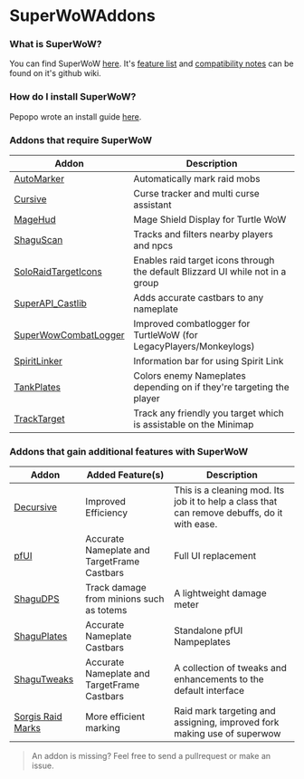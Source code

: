 # SuperWoWAddons

### What is SuperWoW?
You can find SuperWoW [here](https://github.com/balakethelock/SuperWoW). It's [feature list](https://github.com/balakethelock/SuperWoW/wiki/Features) and [compatibility notes](https://github.com/balakethelock/SuperWoW/wiki/Compability-with-other-mods) can be found on it's github wiki.

### How do I install SuperWoW?
Pepopo wrote an install guide [here](https://github.com/pepopo978/SuperwowInstallation).

### Addons that require SuperWoW
| Addon  | Description |
| - | - |
| [AutoMarker](https://github.com/MarcelineVQ/AutoMarker) | Automatically mark raid mobs |
| [Cursive](https://github.com/pepopo978/Cursive) |  Curse tracker and multi curse assistant |
| [MageHud](https://github.com/pepopo978/MageHud) | Mage Shield Display for Turtle WoW |
| [ShaguScan](https://github.com/shagu/shaguscan) | Tracks and filters nearby players and npcs  |
|  [SoloRaidTargetIcons](https://github.com/refaim/SoloRaidTargetIcons) | Enables raid target icons through the default Blizzard UI while not in a group |
| [SuperAPI_Castlib](https://github.com/balakethelock/SuperAPI_Castlib) |  Adds accurate castbars to any nameplate |
| [SuperWowCombatLogger](https://github.com/pepopo978/SuperWowCombatLogger) | Improved combatlogger for TurtleWoW (for LegacyPlayers/Monkeylogs)  |
| [SpiritLinker](https://github.com/MarcelineVQ/SpiritLinker) |  Information bar for using Spirit Link  |
| [TankPlates](https://github.com/MarcelineVQ/TankPlates) | Colors enemy Nameplates depending on if they're targeting the player |
| [TrackTarget](https://github.com/MarcelineVQ/TrackTarget) |  Track any friendly you target which is assistable on the Minimap | 

### Addons that gain additional features with SuperWoW
| Addon | Added Feature(s) | Description |
| - | - | - |
| [Decursive](https://github.com/MarcelineVQ/Decursive) | Improved Efficiency | This is a cleaning mod. Its job it to help a class that can remove debuffs, do it with ease. |
| [pfUI](https://github.com/shagu/pfUI) | Accurate Nameplate and TargetFrame Castbars | Full UI replacement |
| [ShaguDPS](https://github.com/shagu/ShaguDPS.git) | Track damage from minions such as totems | A lightweight damage meter |
| [ShaguPlates](https://github.com/shagu/ShaguPlates) | Accurate Nameplate Castbars | Standalone pfUI Nampeplates |
| [ShaguTweaks](https://github.com/shagu/ShaguTweaks) | Accurate Nameplate and TargetFrame Castbars | A collection of tweaks and enhancements to the default  interface  |
| [Sorgis Raid Marks](https://github.com/MarcelineVQ/sorgis_raid_marks) | More efficient marking | Raid mark targeting and assigning, improved fork making use of superwow |




> An addon is missing? Feel free to send a pullrequest or make an issue.